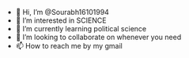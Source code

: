 - 👋 Hi, I’m @Sourabh16101994
- 👀 I’m interested in SCIENCE
- 🌱 I’m currently learning political science
- 💞️ I’m looking to collaborate on whenever you need 
- 📫 How to reach me by my gmail

<!---
Sourabh16101994/Sourabh16101994 is a ✨ special ✨ repository because its `README.md` (this file) appears on your GitHub profile.
You can click the Preview link to take a look at your changes.
--->
